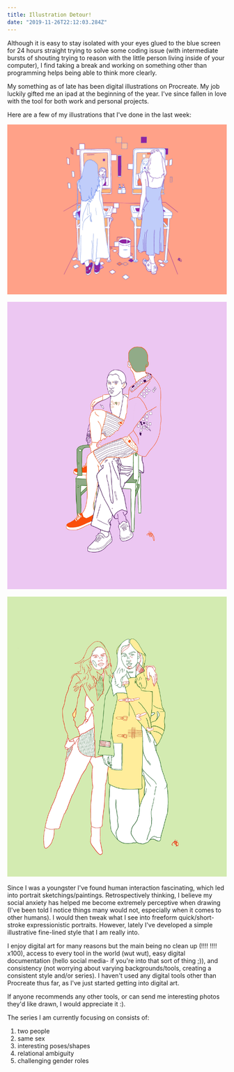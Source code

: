 ```yaml
---
title: Illustration Detour!
date: "2019-11-26T22:12:03.284Z"
---
```


Although it is easy to stay isolated with your eyes glued to the blue screen for 24 hours straight trying to solve some coding issue (with intermediate bursts of shouting trying to reason with the little person living inside of your computer), I find taking a break and working on something other than programming helps being able to think more clearly.

My something as of late has been digital illustrations on Procreate. My job luckily gifted me an ipad at the beginning of the year. I've since fallen in love with the tool for both work and personal projects. 

Here are a few of my illustrations that I've done in the last week:

![bathroom-ladies](bathroom-ladies.jpg)

![boys-hanging](boys-hanging.jpg)

![ladies-hanging](ladies-hanging.jpg)

Since I was a youngster I've found human interaction fascinating, which led into portrait sketchings/paintings. Retrospectively thinking, I believe my social anxiety has helped me become extremely perceptive when drawing (I've been told I notice things many would not, especially when it comes to other humans). I would then tweak what I see into freeform quick/short-stroke expressionistic portraits. However, lately I've developed a simple illustrative fine-lined style that I am really into.

I enjoy digital art for many reasons but the main being no clean up (!!!! !!!! x100), access to every tool in the world (wut wut), easy digital documentation (hello social media- if you're into that sort of thing ;)), and consistency (not worrying about varying backgrounds/tools, creating a consistent style and/or series). I haven't used any digital tools other than Procreate thus far, as I've just started getting into digital art. 

If anyone recommends any other tools, or can send me interesting photos they'd like drawn, I would appreciate it :).

The series I am currently focusing on consists of:<br>

1) two people
1) same sex
1) interesting poses/shapes
1) relational ambiguity
1) challenging gender roles